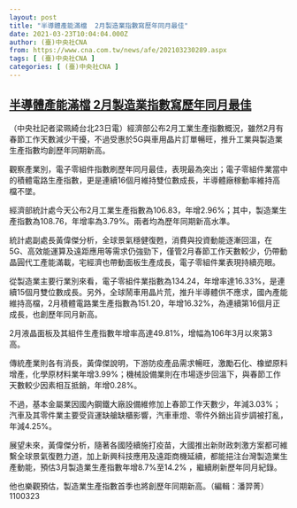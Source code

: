 ```yaml
---
layout: post
title: "半導體產能滿檔  2月製造業指數寫歷年同月最佳"
date: 2021-03-23T10:04:04.000Z
author: (臺)中央社CNA
from: https://www.cna.com.tw/news/afe/202103230289.aspx
tags: [ (臺)中央社CNA ]
categories: [ (臺)中央社CNA ]
---
```

<!--1616493844000-->
[半導體產能滿檔  2月製造業指數寫歷年同月最佳](https://www.cna.com.tw/news/afe/202103230289.aspx)
------

<div>
<div></div><div class="paragraph"><p>（中央社記者梁珮綺台北23日電）經濟部公布2月工業生產指數概況，雖然2月有春節工作天數減少干擾，不過受惠於5G與車用晶片訂單暢旺，推升工業與製造業生產指數均創歷年同期新高。</p><p>觀察產業別，電子零組件指數刷歷年同月最佳，表現最為突出；電子零組件業當中的積體電路生產指數，更是連續16個月維持雙位數成長，半導體廠稼動率維持高檔不墜。</p><p>經濟部統計處今天公布2月工業生產指數為106.83，年增2.96%；其中，製造業生產指數為108.76，年增率為3.79%。兩者均為歷年同期新高水準。</p><p>統計處副處長黃偉傑分析，全球景氣穩健復甦，消費與投資動能逐漸回溫，在5G、高效能運算及遠距應用等需求仍強勁下，僅管2月春節工作天數較少，仍帶動晶圓代工產能滿載，宅經濟也帶動面板生產成長，電子零組件業表現持續亮眼。</p><p>從製造業主要行業別來看，電子零組件業指數為134.24，年增率達16.33%，是連續15個月雙位數成長。另外，全球鬧車用晶片荒，推升半導體供不應求，國內產能維持高檔，2月積體電路業生產指數為151.20，年增16.32%，為連續第16個月正成長，也創歷年同月新高。</p><p>2月液晶面板及其組件生產指數年增率高達49.81%，增幅為106年3月以來第3高。</p><p>傳統產業則各有消長，黃偉傑說明，下游防疫產品需求暢旺，激勵石化、橡塑原料增產，化學原材料業年增3.99%；機械設備業則在市場逐步回溫下，與春節工作天數較少因素相互抵銷，年增0.28%。</p><p>不過，基本金屬業因國內鋼鐵大廠設備維修加上春節工作天數少，年減3.03%；汽車及其零件業主要受貨運缺艙缺櫃影響，汽車車燈、零件外銷出貨步調被打亂，年減4.25%。</p><p>展望未來，黃偉傑分析，隨著各國陸續施打疫苗，大國推出新財政刺激方案都可維繫全球景氣復甦力道，加上新興科技應用及遠距商機延續，都能挹注台灣製造業生產動能，預估3月製造業生產指數年增8.7%至14.2% ，繼續刷新歷年同月紀錄。</p><p>他也樂觀預估，製造業生產指數首季也將創歷年同期新高。（編輯：潘羿菁）1100323</p></div>
</div>
